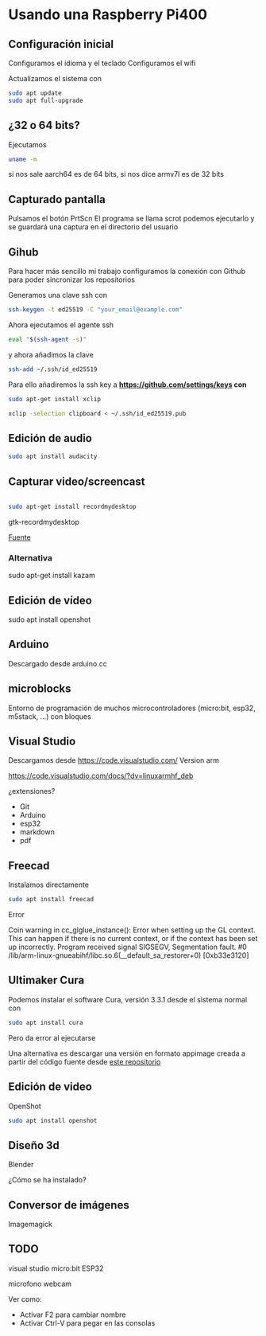 # Usando una Raspberry Pi400

## Configuración inicial

Configuramos el idioma y el teclado
Configuramos el wifi

Actualizamos el sistema con

```sh
sudo apt update
sudo apt full-upgrade
```

## ¿32 o 64 bits?

Ejecutamos 

```sh
uname -m
```
si nos sale aarch64 es de 64 bits, si nos dice armv7l es de 32 bits


## Capturado pantalla
Pulsamos el botón PrtScn
El programa se llama scrot  podemos ejecutarlo y se guardará una captura en el directorio del usuario

## Gihub

Para hacer más sencillo mi trabajo configuramos la conexión con Github para poder sincronizar los repositorios

Generamos una clave ssh con 

```sh
ssh-keygen -t ed25519 -C "your_email@example.com"
```


Ahora ejecutamos el agente ssh

```sh
eval "$(ssh-agent -s)"
```

y ahora añadimos la clave

```sh
ssh-add ~/.ssh/id_ed25519
```


Para ello añadiremos la ssh key a **https://github.com/settings/keys con**

```sh
sudo apt-get install xclip

xclip -selection clipboard < ~/.ssh/id_ed25519.pub
```

## Edición de audio


```sh
sudo apt install audacity
```

## Capturar video/screencast

```sh

sudo apt-get install recordmydesktop

```

gtk-recordmydesktop

[Fuente](https://raspberrypi.stackexchange.com/questions/108274/is-it-possible-to-record-the-screen-and-audio-on-a-raspberry-pi-4-model-b)


### Alternativa

sudo apt-get install kazam


## Edición de vídeo

sudo apt install openshot

## Arduino

Descargado desde arduino.cc



## microblocks

Entorno de programación de muchos microcontroladores (micro:bit, esp32, m5stack, ...) con bloques


##  Visual Studio

Descargamos desde https://code.visualstudio.com/ 
Version arm


https://code.visualstudio.com/docs/?dv=linuxarmhf_deb

¿extensiones?
* Git
* Arduino
* esp32
* markdown
* pdf

## Freecad

Instalamos directamente


```sh
sudo apt install freecad
```


Error

Coin warning in cc_glglue_instance(): Error when setting up the GL context. This can happen if there is no current context, or if the context has been set up incorrectly.
Program received signal SIGSEGV, Segmentation fault.
#0  /lib/arm-linux-gnueabihf/libc.so.6(__default_sa_restorer+0) [0xb33e3120]


## Ultimaker Cura

Podemos instalar el software Cura, versión 3.3.1 desde el sistema normal con

```sh
sudo apt install cura
```

Pero da error al ejecutarse

Una alternativa es descargar una versión en formato appimage creada a partir del código fuente desde [este repositorio](https://github.com/smartavionics/Cura/releases)


## Edición de video

OpenShot

```sh
sudo apt install openshot
```

## Diseño 3d

Blender 

¿Cómo se ha instalado?


## Conversor de imágenes

Imagemagick


## TODO

visual studio
micro:bit
ESP32

microfono
webcam


Ver como:
* Activar F2 para cambiar nombre
* Activar Ctrl-V para pegar en las consolas	
